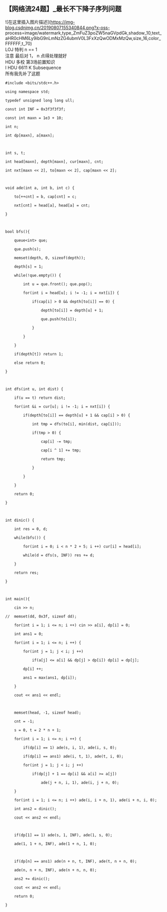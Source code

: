 ## 【网络流24题】_最长不下降子序列问题

![在这里插入图片描述](https://img-blog.csdnimg.cn/20190807155340844.png?x-oss-
process=image/watermark,type_ZmFuZ3poZW5naGVpdGk,shadow_10,text_aHR0cHM6Ly9ibG9nLmNzZG4ubmV0L3FxXzQwODMxMzQw,size_16,color_FFFFFF,t_70)  
LOJ 特判 n == 1  
注意 最后对 1， n 点得处理就好  
HDU 多校 第3场前置知识  
I HDU 6611 K Subsequence  
所有我先补了这题

    
    
    #include <bits/stdc++.h>
    using namespace std;
    typedef unsigned long long ull; 
    const int INF = 0x3f3f3f3f;
    const int maxn = 1e3 + 10;
    int n; 
    int dp[maxn], a[maxn];
    
    int s, t;
    int head[maxn], depth[maxn], cur[maxn], cnt;
    int nxt[maxn << 2], to[maxn << 2], cap[maxn << 2];  
    
    void ade(int a, int b, int c) {
    	to[++cnt] = b, cap[cnt] = c;
    	nxt[cnt] = head[a], head[a] = cnt;
    }
    
    bool bfs(){
    	queue<int> que;
    	que.push(s);
    	memset(depth, 0, sizeof(depth));
    	depth[s] = 1;
    	while(!que.empty()) {
    		int u = que.front(); que.pop();
    		for(int i = head[u]; i != -1; i = nxt[i]) {
    			if(cap[i] > 0 && depth[to[i]] == 0) {
    				depth[to[i]] = depth[u] + 1;
    				que.push(to[i]);
    			}
    		}
    	}
    	if(depth[t]) return 1;
    	else return 0;
    }
    
    int dfs(int u, int dist) {
    	if(u == t) return dist;
    	for(int &i = cur[u]; i != -1; i = nxt[i]) {
    		if(depth[to[i]] == depth[u] + 1 && cap[i] > 0) {
    			int tmp = dfs(to[i], min(dist, cap[i]));
    			if(tmp > 0) {
    				cap[i] -= tmp;
    				cap[i ^ 1] += tmp;
    				return tmp; 
    			}
    		}
    	}
    	return 0;
    }
    
    int dinic() {
    	int res = 0, d;
    	while(bfs()) {
    		for(int i = 0; i < n * 2 + 5; i ++) cur[i] = head[i];
    		while(d = dfs(s, INF)) res += d;
    	}
    	return res;
    }
    
    int main(){
    	cin >> n;
    //	memset(dd, 0x3f, sizeof dd);
    	for(int i = 1; i <= n; i ++) cin >> a[i], dp[i] = 0;
    	int ans1 = 0;
    	for(int i = 1; i <= n; i ++) {
    		for(int j = 1; j < i; j ++) 
    			if(a[j] <= a[i] && dp[j] > dp[i]) dp[i] = dp[j];
    		dp[i] ++;
    		ans1 = max(ans1, dp[i]);
    	}
    	cout << ans1 << endl;
    	
    	memset(head, -1, sizeof head);
    	cnt = -1;
    	s = 0, t = 2 * n + 1;
    	for(int i = 1; i <= n; i ++) {
    		if(dp[i] == 1) ade(s, i, 1), ade(i, s, 0);
    		if(dp[i] == ans1) ade(i, t, 1), ade(t, i, 0);
    		for(int j = 1; j < i; j ++) 
    			if(dp[j] + 1 == dp[i] && a[i] >= a[j]) 
    				ade(j + n, i, 1), ade(i, j + n, 0);	
    	}
    	for(int i = 1; i <= n; i ++) ade(i, i + n, 1), ade(i + n, i, 0);
    	int ans2 = dinic();
    	cout << ans2 << endl;
    	
    	if(dp[1] == 1) ade(s, 1, INF), ade(1, s, 0);
    	ade(1, 1 + n, INF), ade(1 + n, 1, 0);
    	
    	if(dp[n] == ans1) ade(n + n, t, INF), ade(t, n + n, 0);
    	ade(n, n + n, INF), ade(n + n, n, 0); 
    	ans2 += dinic(); 
    	cout << ans2 << endl; 
    	return 0;	
    } 
    

